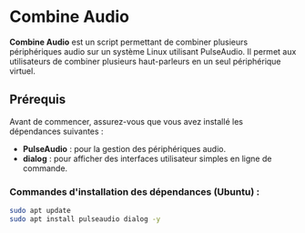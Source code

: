 # Combine Audio

**Combine Audio** est un script permettant de combiner plusieurs périphériques audio sur un système Linux utilisant PulseAudio. Il permet aux utilisateurs de combiner plusieurs haut-parleurs en un seul périphérique virtuel.

## Prérequis

Avant de commencer, assurez-vous que vous avez installé les dépendances suivantes :

- **PulseAudio** : pour la gestion des périphériques audio.
- **dialog** : pour afficher des interfaces utilisateur simples en ligne de commande.

### Commandes d'installation des dépendances (Ubuntu) :

```bash
sudo apt update
sudo apt install pulseaudio dialog -y
